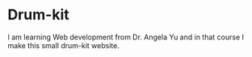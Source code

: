 # Drum-kit
I am learning Web development from Dr. Angela Yu and in that course I make this small drum-kit website.
